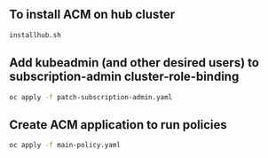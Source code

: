 ## To install ACM on hub cluster
```bash
installhub.sh
```

## Add kubeadmin (and other desired users) to subscription-admin cluster-role-binding
```bash
oc apply -f patch-subscription-admin.yaml
```

## Create ACM application to run policies
```bash
oc apply -f main-policy.yaml
```
